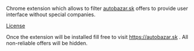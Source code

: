 Chrome extension which allows to filter [autobazar.sk](https://autobazar.sk) offers to provide user interface without special companies. 

[License](license.md)

Once the extension will be installed fill free to visit https://autobazar.sk . All non-reliable offers will be hidden.
  